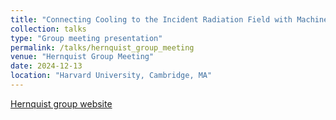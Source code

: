 ```yaml
---
title: "Connecting Cooling to the Incident Radiation Field with Machine Learning"
collection: talks
type: "Group meeting presentation"
permalink: /talks/hernquist_group_meeting
venue: "Hernquist Group Meeting"
date: 2024-12-13
location: "Harvard University, Cambridge, MA"
---
```


<a href = 'https://www.hernquist.group/'>Hernquist group website</a>
